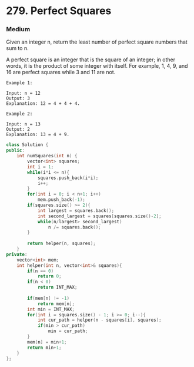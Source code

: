 # 279. Perfect Squares
### Medium

Given an integer n, return the least number of perfect square numbers that sum to n.

A perfect square is an integer that is the square of an integer; in other words, it is the product of some integer with itself. For example, 1, 4, 9, and 16 are perfect squares while 3 and 11 are not.


    Example 1:

    Input: n = 12
    Output: 3
    Explanation: 12 = 4 + 4 + 4.

    Example 2:

    Input: n = 13
    Output: 2
    Explanation: 13 = 4 + 9.

```cpp
class Solution {
public:
    int numSquares(int n) {
        vector<int> squares;
        int i = 1;
        while(i*i <= n){
            squares.push_back(i*i);
            i++;
        }
        for(int i = 0; i < n+1; i++)
            mem.push_back(-1);
        if(squares.size() >= 2){
            int largest = squares.back();
            int second_largest = squares[squares.size()-2];
            while(n/largest> second_largest)
                n /= squares.back();
        }
       
        return helper(n, squares);
    }
private:
    vector<int> mem;
    int helper(int n, vector<int>& squares){
        if(n == 0)
            return 0;
        if(n < 0)
            return INT_MAX;
        
        if(mem[n] != -1)
            return mem[n];
        int min = INT_MAX;
        for(int i = squares.size() - 1; i >= 0; i--){
            int cur_path = helper(n - squares[i], squares);
            if(min > cur_path)
                min = cur_path;
        }
        mem[n] = min+1;
        return min+1;
    }
};
```